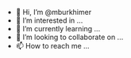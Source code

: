 - 👋 Hi, I’m @mburkhimer
- 👀 I’m interested in ...
- 🌱 I’m currently learning ...
- 💞️ I’m looking to collaborate on ...
- 📫 How to reach me ...

<!---
mburkhimer/mburkhimer is a ✨ special ✨ repository because its `README.md` (this file) appears on your GitHub profile.
You can click the Preview link to take a look at your changes.
--->
